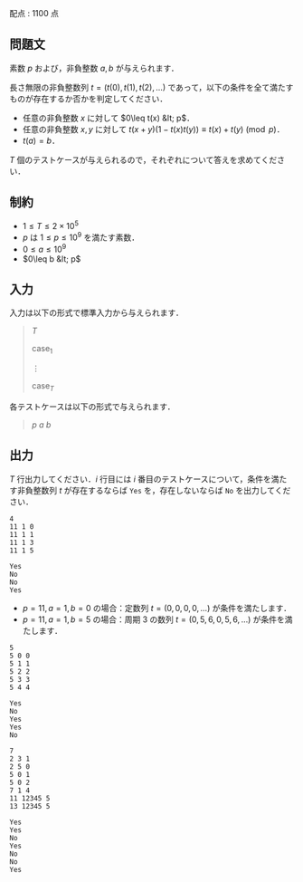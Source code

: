 配点 : $1100$ 点

## 問題文

素数 $p$ および，非負整数 $a, b$ が与えられます．

長さ無限の非負整数列 $t = \bigl(t(0), t(1), t(2), \ldots)$ であって，以下の条件を全て満たすものが存在するか否かを判定してください．

- 任意の非負整数 $x$ に対して $0\leq t(x) &lt; p$．
- 任意の非負整数 $x, y$ に対して $t(x+y)\bigl(1-t(x)t(y)\bigr)\equiv t(x)+t(y)\pmod{p}$．
- $t(a)=b$．

$T$ 個のテストケースが与えられるので，それぞれについて答えを求めてください．

## 制約

- $1\leq T\leq 2\times 10^5$
- $p$ は $1\leq p\leq 10^9$ を満たす素数．
- $0\leq a\leq 10^{9}$
- $0\leq b &lt; p$

## 入力

入力は以下の形式で標準入力から与えられます．

> $T$
> 
> $\text{case}_1$
> 
> $\vdots$
> 
> $\text{case}_T$

各テストケースは以下の形式で与えられます．

> $p$ $a$ $b$

## 出力

$T$ 行出力してください．$i$ 行目には $i$ 番目のテストケースについて，条件を満たす非負整数列 $t$ が存在するならば `Yes` を，存在しないならば `No` を出力してください．

```input1
4
11 1 0
11 1 1
11 1 3
11 1 5
```

```output1
Yes
No
No
Yes
```

- $p=11, a=1, b=0$ の場合：定数列 $t = (0,0,0,0,\ldots)$ が条件を満たします．
- $p=11, a=1, b=5$ の場合：周期 $3$ の数列 $t = (0,5,6,0,5,6,\ldots)$ が条件を満たします．

```input2
5
5 0 0
5 1 1
5 2 2
5 3 3
5 4 4
```

```output2
Yes
No
Yes
Yes
No
```

```input3
7
2 3 1
2 5 0
5 0 1
5 0 2
7 1 4
11 12345 5
13 12345 5
```

```output3
Yes
Yes
No
Yes
No
No
Yes
```